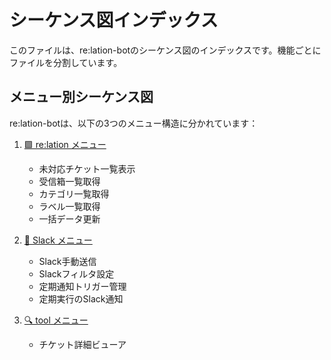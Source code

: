 # シーケンス図インデックス

このファイルは、re:lation-botのシーケンス図のインデックスです。機能ごとにファイルを分割しています。

## メニュー別シーケンス図

re:lation-botは、以下の3つのメニュー構造に分かれています：

1. [🟩 re:lation メニュー](./sequence-relation.md)
   - 未対応チケット一覧表示
   - 受信箱一覧取得
   - カテゴリ一覧取得
   - ラベル一覧取得
   - 一括データ更新

2. [🔔 Slack メニュー](./sequence-slack.md)
   - Slack手動送信
   - Slackフィルタ設定
   - 定期通知トリガー管理
   - 定期実行のSlack通知

3. [🔍 tool メニュー](./sequence-tool.md)
   - チケット詳細ビューア

